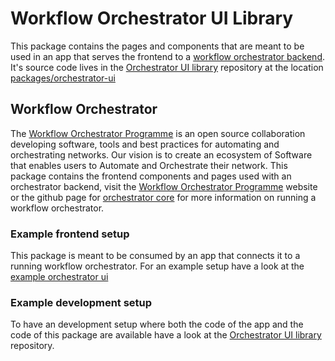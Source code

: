 # Workflow Orchestrator UI Library

This package contains the pages and components that are meant to be used in an app that serves the frontend to a [workflow orchestrator backend][1]. It's source code lives in the [Orchestrator UI library][4] repository at the location [packages/orchestrator-ui][5]

## Workflow Orchestrator

The [Workflow Orchestrator Programme][1] is an open source collaboration developing software, tools and best practices for automating and orchestrating networks. Our vision is to create an ecosystem of Software that enables users to Automate and Orchestrate their network.
This package contains the frontend components and pages used with an orchestrator backend, visit the [Workflow Orchestrator Programme][1] website or the github page for [orchestrator core][2] for more information on running a workflow orchestrator.

### Example frontend setup

This package is meant to be consumed by an app that connects it to a running workflow orchestrator. For an example setup have a look at the [example orchestrator ui][3]

### Example development setup

To have an development setup where both the code of the app and the code of this package are available have a look at the [Orchestrator UI library][4] repository.

[1]: https://workfloworchestrator.org
[2]: https://github.com/workfloworchestrator/orchestrator-core
[3]: https://github.com/workfloworchestrator/example-orchestrator-ui
[4]: https://github.com/workfloworchestrator/orchestrator-ui-library
[5]: https://github.com/workfloworchestrator/orchestrator-ui-library/tree/main/packages/orchestrator-ui-components
